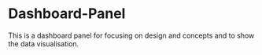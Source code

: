 # Dashboard-Panel
This is a dashboard panel for focusing on design and concepts and to show the data visualisation.
